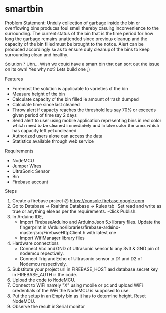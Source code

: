 # smartbin


Problem Statement: 
  Unduly collection of garbage inside the bin or overflowing bins produces foul smell thereby casuing inconvenience to the surrounding. The current status of the bin that is the time period for how long the garbage remains unattended since previous cleanup and the capacity of the bin filled must be brought to the notice. Alert can be produced accordingly so as to ensure duly cleanup of the bins to keep surrounding clean and healthy.
  
Solution ? Uhn... Wish we could have a smart bin that can sort out the issue on its own! Yes why not? Lets build one ;)

Features
  - Foremost the solution is applicable to varieties of the bin
  - Measure height of the bin
  - Calculate capacity of the bin filled ie amount of trash dumped
  - Calculate time since last cleaned
  - Throw alert if capacity reaches the threshold lets say 70% or exceeds given period of time say 2 days
  - Send alert to user using mobile application representing bins in red color which need to be cleaned immediately and in blue color the ones which has capacity left yet uncleaned
  - Authorized users alone can access the data
  - Statistics available through web service
  
 Requirements
  - NodeMCU
  - Jumper Wires
  - UltraSonic Sensor
  - Bin
  - Firebase account
  
 Steps
  1. Create a firebase project @ https://console.firebase.google.com
  2. Go to Database -> Realtime Database -> Rules tab
      -Set read and write as true or anything else as per the requirements.
      -Click Publish.
  3. In Arduino IDE, 
     - Import FirebaseArduino and ArduinoJson 5.x library files. Update the fingerprint in 
     /Arduino/libraries/firebase-arduino-master/src/FirebaseHttpClient.h with latest one 
     - Import WifiManager library files
  4. Hardware connections
     - Connect Vcc and GND of Ultrasonic sensor to any 3v3 & GND pin of nodemcu repectively.
     - Connect Trig and Echo of Ultrasonic sensor to D1 and D2 of Nodemcu respectively.
  5. Substitute your project url in FIREBASE_HOST and database secret key in FIREBASE_AUTH in the code.
  6. Upload the code to NodeMCU.
  7. Connect to WiFi namely "X" using mobile or pc and upload WiFi credentials of the WiFi the NodeMCU is supposed to use.
  8. Put the setup in an Empty bin as it has to determine height. Reset NodeMCU.
  9. Observe the result in Serial monitor
  
